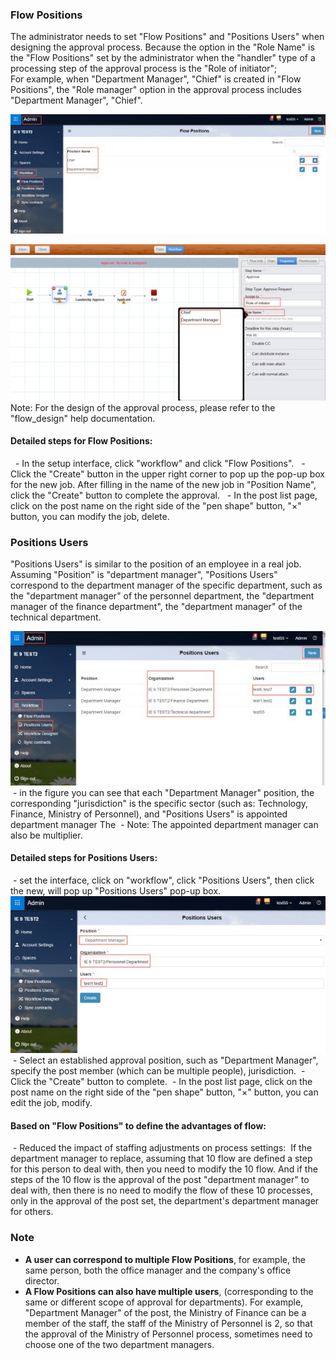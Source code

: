 ### Flow Positions
The administrator needs to set "Flow Positions" and "Positions Users" when designing the approval process. Because the option in the "Role Name" is the "Flow Positions" set by the administrator when the "handler" type of a processing step of the approval process is the "Role of initiator"; <br>
For example, when "Department Manager", "Chief" is created in "Flow Positions", the "Role manager" option in the approval process includes "Department Manager", "Chief".

 ![](images/positions1.png)
 
 ![](images/positions2.png)
 Note: For the design of the approval process, please refer to the "flow_design" help documentation.
#### Detailed steps for Flow Positions:
  - In the setup interface, click "workflow" and click "Flow Positions".
  - Click the "Create" button in the upper right corner to pop up the pop-up box for the new job. After filling in the name of the new job in "Position Name", click the "Create" button to complete the approval.
  - In the post list page, click on the post name on the right side of the "pen shape" button, "×" button, you can modify the job, delete.
 
### Positions Users
"Positions Users" is similar to the position of an employee in a real job. Assuming "Position" is "department manager", "Positions Users" correspond to the department manager of the specific department, such as the "department manager" of the personnel department, the "department manager of the finance department", the "department manager" of the technical department.

![](images/positions3.png)
 - in the figure you can see that each "Department Manager" position, the corresponding "jurisdiction" is the specific sector (such as: Technology, Finance, Ministry of Personnel), and "Positions Users" is appointed department manager The
 - Note: The appointed department manager can also be multiplier.
 
#### Detailed steps for Positions Users:
 - set the interface, click on "workflow", click "Positions Users", then click the new, will pop up "Positions Users" pop-up box.
 ![](images/positions4.png)
 - Select an established approval position, such as "Department Manager", specify the post member (which can be multiple people), jurisdiction.
 - Click the "Create" button to complete.
 - In the post list page, click on the post name on the right side of the "pen shape" button, "×" button, you can edit the job, modify.
 
#### Based on "Flow Positions" to define the advantages of flow:
 - Reduced the impact of staffing adjustments on process settings:
 If the department manager to replace, assuming that 10 flow are defined a step for this person to deal with, then you need to modify the 10 flow. And if the steps of the 10 flow is the approval of the post "department manager" to deal with, then there is no need to modify the flow of these 10 processes, only in the approval of the post set, the department's department manager for others.

### Note

- **A user can correspond to multiple Flow Positions**, for example, the same person, both the office manager and the company's office director.
- **A Flow Positions can also have multiple users**, (corresponding to the same or different scope of approval for departments). For example, "Department Manager" of the post, the Ministry of Finance can be a member of the staff, the staff of the Ministry of Personnel is 2, so that the approval of the Ministry of Personnel process, sometimes need to choose one of the two department managers.
